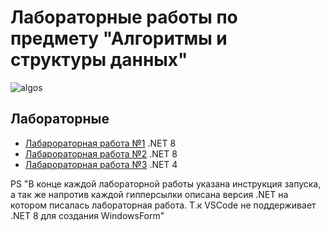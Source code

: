 # Лабораторные работы по предмету "Алгоритмы и структуры данных"

![algos](https://i.giphy.com/media/v1.Y2lkPTc5MGI3NjExOXZlanU2c2JkOWhmamlnb2IwMDlrYmJ1cjV6NnB1NzQ1azhlbG1kNCZlcD12MV9pbnRlcm5hbF9naWZfYnlfaWQmY3Q9cw/Nn97Knvcol0rENwFk5/giphy.gif)


## Лабораторные

 - [Лабарораторная работа №1](https://github.com/KotDev/KUBSU_CASD/tree/main/lab_1) .NET 8
 - [Лабарораторная работа №2](https://github.com/KotDev/KUBSU_CASD/tree/main/lab_2) .NET 8
 - [Лабарораторная работа №3](https://github.com/KotDev/KUBSU_CASD/tree/main/lab_3) .NET 4

PS "В конце каждой лабораторной работы указана инструкция запуска, а так же напротив каждой гипперсылки
    описана версия .NET на котором писалась лабораторная работа. Т.к VSCode не поддерживает .NET 8 для создания WindowsForm"
